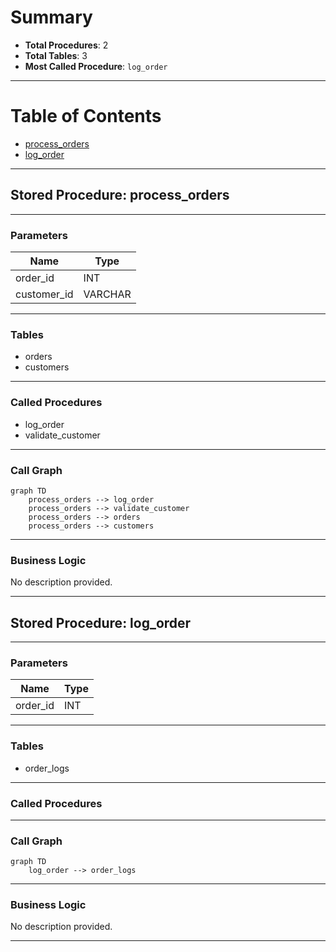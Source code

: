 # Summary

- **Total Procedures**: 2
- **Total Tables**: 3
- **Most Called Procedure**: `log_order`

---

# Table of Contents

- [process_orders](#process_orders)
- [log_order](#log_order)

---

## Stored Procedure: process_orders
<a name="process_orders"></a>

---

### Parameters

| Name | Type |
|------|------|
| order_id | INT |
| customer_id | VARCHAR |

---

### Tables

- orders
- customers

---

### Called Procedures

- log_order
- validate_customer

---

### Call Graph

```mermaid
graph TD
    process_orders --> log_order
    process_orders --> validate_customer
    process_orders --> orders
    process_orders --> customers
```

---

### Business Logic

No description provided.


---


## Stored Procedure: log_order
<a name="log_order"></a>

---

### Parameters

| Name | Type |
|------|------|
| order_id | INT |

---

### Tables

- order_logs

---

### Called Procedures


---

### Call Graph

```mermaid
graph TD
    log_order --> order_logs
```

---

### Business Logic

No description provided.


---

